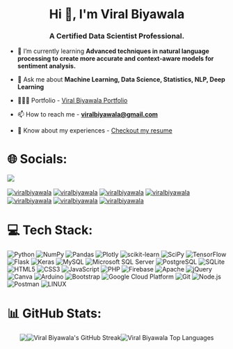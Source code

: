 <h1 align="center">Hi 👋, I'm Viral Biyawala</h1>
<h3 align="center">A Certified Data Scientist Professional.</h3>

- 🌱 I’m currently learning **Advanced techniques in natural language processing to create more accurate and context-aware models for sentiment analysis.**

- 💬 Ask me about **Machine Learning, Data Science, Statistics, NLP, Deep Learning**

- 🧑🏻‍🎓 Portfolio - [Viral Biyawala Portfolio](https://viralbiyawala.pythonanywhere.com/)

- 📫 How to reach me - **viralbiyawala@gmail.com**

- 📄 Know about my experiences - [Checkout my resume](https://drive.google.com/drive/folders/1tWk5ZhVzTg2aOONaMmmB-LNCeEkGx2a5?usp=sharing)


# 🌐 Socials:
[![](https://visitcount.itsvg.in/api?id=ViralBIyawala&icon=6&color=6)](https://visitcount.itsvg.in)

<a href="https://linkedin.com/in/viralbiyawala" target="blank"><img align="center" src="https://img.shields.io/badge/LinkedIn-0077B5?style=for-the-badge&logo=linkedin&logoColor=white" alt="viralbiyawala"/></a>
<a href="https://www.datacamp.com/portfolio/ViralBiyawala" target="blank"><img align="center" src="https://img.shields.io/badge/Datacamp-05192D?style=for-the-badge&logo=datacamp&logoColor=65FF8F" alt="viralbiyawala"/></a>
<a href="https://www.leetcode.com/viralbiyawala/" target="blank"><img align="center" src="https://img.shields.io/badge/-LeetCode-FFA116?style=for-the-badge&logo=LeetCode&logoColor=black" alt="viralbiyawala" /></a>
<a href="https://www.codechef.com/users/viralbiyawala" target="blank"><img align="center" src="https://img.shields.io/badge/Codechef-%23B92B27.svg?&style=for-the-badge&logo=Codechef&logoColor=white" alt="viralbiyawala"/></a>
<a href="https://github.com/ViralBiyawala" target="blank"><img align="center" src="https://img.shields.io/badge/GitHub-100000?style=for-the-badge&logo=github&logoColor=white" alt="viralbiyawala"/></a>
<a href="https://codeforces.com/profile/viralbiyawala" target="blank"><img align="center" src="https://img.shields.io/badge/Codeforces-445f9d?style=for-the-badge&logo=Codeforces&logoColor=white" alt="viralbiyawala"/></a>
<a href="https://kaggle.com/viralbiyawala" target="blank"><img align="center" src="https://img.shields.io/badge/Kaggle-20BEFF?style=for-the-badge&logo=Kaggle&logoColor=white" alt="viralbiyawala"/></a>

# 💻 Tech Stack:
![Python](https://img.shields.io/badge/python-3670A0?style=for-the-badge&logo=python&logoColor=ffdd54)
![NumPy](https://img.shields.io/badge/numpy-%23013243.svg?style=for-the-badge&logo=numpy&logoColor=white)
![Pandas](https://img.shields.io/badge/pandas-%23150458.svg?style=for-the-badge&logo=pandas&logoColor=white)
![Plotly](https://img.shields.io/badge/Plotly-%233F4F75.svg?style=for-the-badge&logo=plotly&logoColor=white)
![scikit-learn](https://img.shields.io/badge/scikit--learn-%23F7931E.svg?style=for-the-badge&logo=scikit-learn&logoColor=white)
![SciPy](https://img.shields.io/badge/SciPy-%230C55A5.svg?style=for-the-badge&logo=scipy&logoColor=%white)
![TensorFlow](https://img.shields.io/badge/TensorFlow-%23FF6F00.svg?style=for-the-badge&logo=TensorFlow&logoColor=white)
![Flask](https://img.shields.io/badge/flask-%23000.svg?style=for-the-badge&logo=flask&logoColor=white)
![Keras](https://img.shields.io/badge/Keras-%23D00000.svg?style=for-the-badge&logo=Keras&logoColor=white)
![MySQL](https://img.shields.io/badge/mysql-%2300f.svg?style=for-the-badge&logo=mysql&logoColor=white)
![Microsoft SQL Server](https://img.shields.io/badge/Microsoft%20SQL%20Sever-CC2927?style=for-the-badge&logo=microsoft%20sql%20server&logoColor=white)
![PostgreSQL](https://img.shields.io/badge/postgres-%23316192.svg?style=for-the-badge&logo=postgresql&logoColor=white)
![SQLite](https://img.shields.io/badge/sqlite-%2307405e.svg?style=for-the-badge&logo=sqlite&logoColor=white)
![HTML5](https://img.shields.io/badge/html5-%23E34F26.svg?style=for-the-badge&logo=html5&logoColor=white)
![CSS3](https://img.shields.io/badge/css3-%231572B6.svg?style=for-the-badge&logo=css3&logoColor=white)
![JavaScript](https://img.shields.io/badge/javascript-%23323330.svg?style=for-the-badge&logo=javascript&logoColor=%23F7DF1E)
![PHP](https://img.shields.io/badge/php-%23777BB4.svg?style=for-the-badge&logo=php&logoColor=white)
![Firebase](https://img.shields.io/badge/firebase-%23039BE5.svg?style=for-the-badge&logo=firebase)
![Apache](https://img.shields.io/badge/apache-%23D42029.svg?style=for-the-badge&logo=apache&logoColor=white)
![jQuery](https://img.shields.io/badge/jquery-%230769AD.svg?style=for-the-badge&logo=jquery&logoColor=white)
![Canva](https://img.shields.io/badge/Canva-%2300C4CC.svg?style=for-the-badge&logo=Canva&logoColor=white)
![Arduino](https://img.shields.io/badge/Arduino-00979D?style=for-the-badge&logo=Arduino&logoColor=white)
![Bootstrap](https://img.shields.io/badge/bootstrap-%23563D7C.svg?style=for-the-badge&logo=bootstrap&logoColor=white)
![Google Cloud Platform](https://img.shields.io/badge/Google_Cloud-4285F4?style=for-the-badge&logo=google-cloud&logoColor=white)
![Git](https://img.shields.io/badge/git-%23F05032.svg?style=for-the-badge&logo=git&logoColor=white)
![Node.js](https://img.shields.io/badge/Node.js-43853D?style=for-the-badge&logo=node.js&logoColor=white)
![Postman](https://img.shields.io/badge/Postman-FF6C37?style=for-the-badge&logo=postman&logoColor=white)
![LINUX](https://img.shields.io/badge/Linux-FCC624?style=for-the-badge&logo=linux&logoColor=black)


# 📊 GitHub Stats:
<div style="display: flex; justify-content: center;">
  <img src="https://github-readme-stats.anuraghazra1.vercel.app/api?username=ViralBiyawala&show_icons=true" /> <br/>
  <img src="https://github-readme-streak-stats.herokuapp.com/?user=ViralBiyawala" alt="Viral Biyawala's GitHub Streak" /> <br/>
  <img src="https://github-readme-stats.vercel.app/api/top-langs/?username=ViralBiyawala&theme=light&hide_border=false&include_all_commits=true&count_private=false&layout=compact" alt="Viral Biyawala Top Languages" />
</div>

<!-- Proudly created with GPRM ( https://gprm.itsvg.in ) -->
